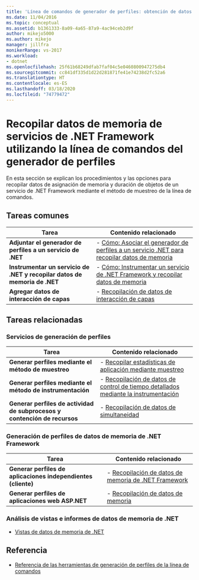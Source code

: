 ```yaml
---
title: 'Línea de comandos de generador de perfiles: obtención de datos de memoria de servicios de .NET Framework'
ms.date: 11/04/2016
ms.topic: conceptual
ms.assetid: b1361333-8a09-4a65-87a9-4ac94ceb2d9f
author: mikejo5000
ms.author: mikejo
manager: jillfra
monikerRange: vs-2017
ms.workload:
- dotnet
ms.openlocfilehash: 25f61b68249dfab7faf04c5e0460800947275db4
ms.sourcegitcommit: cc841df335d1d22d281871fe41e74238d2fc52a6
ms.translationtype: HT
ms.contentlocale: es-ES
ms.lasthandoff: 03/18/2020
ms.locfileid: "74779472"
---
```

# <a name="collect-memory-data-from-net-framework-services-by-using-the-profiler-command-line"></a>Recopilar datos de memoria de servicios de .NET Framework utilizando la línea de comandos del generador de perfiles
En esta sección se explican los procedimientos y las opciones para recopilar datos de asignación de memoria y duración de objetos de un servicio de .NET Framework mediante el método de muestreo de la línea de comandos.

## <a name="common-tasks"></a>Tareas comunes

|Tarea|Contenido relacionado|
|----------|---------------------|
|**Adjuntar el generador de perfiles a un servicio de .NET**|-   [Cómo: Asociar el generador de perfiles a un servicio .NET para recopilar datos de memoria](../profiling/how-to-attach-the-profiler-to-a-dotnet-service-to-collect-memory-data-by-using-the-command-line.md)|
|**Instrumentar un servicio de .NET y recopilar datos de memoria de .NET**|-   [Cómo: Instrumentar un servicio de .NET Framework y recopilar datos de memoria](../profiling/how-to-instrument-a-dotnet-framework-service-and-collect-memory-data-by-using-the-profiler-command-line.md)|
|**Agregar datos de interacción de capas**|-   [Recopilación de datos de interacción de capas](../profiling/adding-tier-interaction-data-from-the-command-line.md)|

## <a name="related-tasks"></a>Tareas relacionadas

### <a name="profile-services"></a>Servicios de generación de perfiles

|Tarea|Contenido relacionado|
|----------|---------------------|
|**Generar perfiles mediante el método de muestreo**|-   [Recopilar estadísticas de aplicación mediante muestreo](../profiling/collecting-application-statistics-for-services-by-using-the-profiler-sampling-method.md)|
|**Generar perfiles mediante el método de instrumentación**|-   [Recopilación de datos de control de tiempo detallados mediante la instrumentación](../profiling/collecting-detailed-timing-data-for-services-by-using-the-instrumentation-method.md)|
|**Generar perfiles de actividad de subprocesos y contención de recursos**|-   [Recopilación de datos de simultaneidad](../profiling/collecting-concurrency-data-for-a-service-by-using-the-profiler-command-line.md)|

### <a name="profile-net-framework-memory-data"></a>Generación de perfiles de datos de memoria de .NET Framework

|Tarea|Contenido relacionado|
|----------|---------------------|
|**Generar perfiles de aplicaciones independientes (cliente)**|-   [Recopilación de datos de memoria de .NET Framework](../profiling/collecting-dotnet-framework-memory-data-for-stand-alone-applications.md)|
|**Generar perfiles de aplicaciones web ASP.NET**|-   [Recopilación de datos de memoria](../profiling/collecting-memory-data-from-an-aspnet-web-application.md)|

### <a name="analyze-net-memory-data-views-and-reports"></a>Análisis de vistas e informes de datos de memoria de .NET
- [Vistas de datos de memoria de .NET](../profiling/dotnet-memory-data-views.md)

## <a name="reference"></a>Referencia
- [Referencia de las herramientas de generación de perfiles de la línea de comandos](../profiling/command-line-profiling-tools-reference.md)
